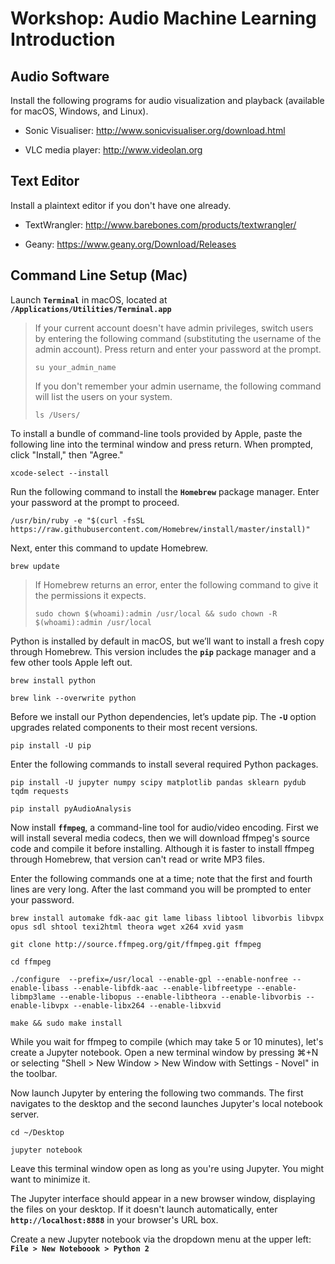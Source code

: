 # Workshop: Audio Machine Learning Introduction

## Audio Software

Install the following programs for audio visualization and playback (available for macOS, Windows, and Linux).

- Sonic Visualiser: http://www.sonicvisualiser.org/download.html

- VLC media player: http://www.videolan.org


## Text Editor

Install a plaintext editor if you don't have one already.

- TextWrangler: http://www.barebones.com/products/textwrangler/

- Geany: https://www.geany.org/Download/Releases


## Command Line Setup (Mac)

Launch **`Terminal`** in macOS, located at **`/Applications/Utilities/Terminal.app`**

> If your current account doesn't have admin privileges, switch users by entering the following command (substituting the username of the admin account). Press return and enter your password at the prompt.
>
>    `su your_admin_name`
>
> If you don't remember your admin username, the following command will list the users on your system.
>
>    `ls /Users/`

To install a bundle of command-line tools provided by Apple, paste the following line into the terminal window and press return. When prompted, click "Install," then "Agree."

    xcode-select --install

Run the following command to install the **`Homebrew`** package manager. Enter your password at the prompt to proceed.

    /usr/bin/ruby -e "$(curl -fsSL https://raw.githubusercontent.com/Homebrew/install/master/install)"

Next, enter this command to update Homebrew.

    brew update

> If Homebrew returns an error, enter the following command to give it the permissions it expects.
>
>    `sudo chown $(whoami):admin /usr/local && sudo chown -R $(whoami):admin /usr/local`

Python is installed by default in macOS, but we’ll want to install a fresh copy through Homebrew. This version includes the **`pip`** package manager and a few other tools Apple left out.

```
brew install python

brew link --overwrite python
```

Before we install our Python dependencies, let’s update pip. The **`-U`** option upgrades related components to their most recent versions.

```
pip install -U pip
```

Enter the following commands to install several required Python packages.

```
pip install -U jupyter numpy scipy matplotlib pandas sklearn pydub tqdm requests

pip install pyAudioAnalysis
```


Now install **`ffmpeg`**, a command-line tool for audio/video encoding. First we will install several media codecs, then we will download ffmpeg's source code and compile it before installing. Although it is faster to install ffmpeg through Homebrew, that version can't read or write MP3 files.

Enter the following commands one at a time; note that the first and fourth lines are very long. After the last command you will be prompted to enter your password.

```
brew install automake fdk-aac git lame libass libtool libvorbis libvpx opus sdl shtool texi2html theora wget x264 xvid yasm

git clone http://source.ffmpeg.org/git/ffmpeg.git ffmpeg

cd ffmpeg

./configure  --prefix=/usr/local --enable-gpl --enable-nonfree --enable-libass --enable-libfdk-aac --enable-libfreetype --enable-libmp3lame --enable-libopus --enable-libtheora --enable-libvorbis --enable-libvpx --enable-libx264 --enable-libxvid

make && sudo make install
```

While you wait for ffmpeg to compile (which may take 5 or 10 minutes), let's create a Jupyter notebook. Open a new terminal window by pressing  ⌘+N or selecting "Shell > New Window > New Window with Settings - Novel" in the toolbar.

Now launch Jupyter by entering the following two commands. The first navigates to the desktop and the second launches Jupyter's local notebook server.

```
cd ~/Desktop

jupyter notebook
```

Leave this terminal window open as long as you're using Jupyter. You might want to minimize it.

The Jupyter interface should appear in a new browser window, displaying the files on your desktop. If it doesn't launch automatically, enter **`http://localhost:8888`** in your browser's URL box.

Create a new Jupyter notebook via the dropdown menu at the upper left: **`File > New Noteboook > Python 2`**
